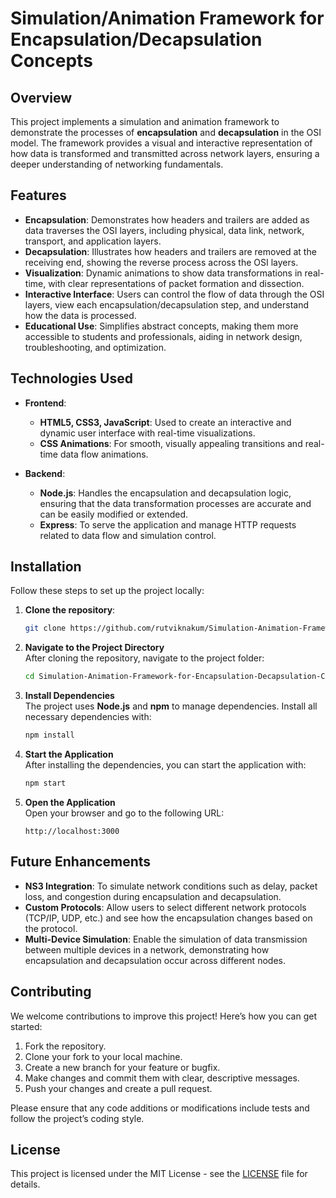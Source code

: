 

# **Simulation/Animation Framework for Encapsulation/Decapsulation Concepts**

## **Overview**  
This project implements a simulation and animation framework to demonstrate the processes of **encapsulation** and **decapsulation** in the OSI model. The framework provides a visual and interactive representation of how data is transformed and transmitted across network layers, ensuring a deeper understanding of networking fundamentals.  

## **Features**  
- **Encapsulation**: Demonstrates how headers and trailers are added as data traverses the OSI layers, including physical, data link, network, transport, and application layers.
- **Decapsulation**: Illustrates how headers and trailers are removed at the receiving end, showing the reverse process across the OSI layers.
- **Visualization**: Dynamic animations to show data transformations in real-time, with clear representations of packet formation and dissection.
- **Interactive Interface**: Users can control the flow of data through the OSI layers, view each encapsulation/decapsulation step, and understand how the data is processed.
- **Educational Use**: Simplifies abstract concepts, making them more accessible to students and professionals, aiding in network design, troubleshooting, and optimization.

## **Technologies Used**  
- **Frontend**:  
  - **HTML5, CSS3, JavaScript**: Used to create an interactive and dynamic user interface with real-time visualizations.
  - **CSS Animations**: For smooth, visually appealing transitions and real-time data flow animations.

- **Backend**:  
  - **Node.js**: Handles the encapsulation and decapsulation logic, ensuring that the data transformation processes are accurate and can be easily modified or extended.
  - **Express**: To serve the application and manage HTTP requests related to data flow and simulation control.
  

## **Installation**  
Follow these steps to set up the project locally:

1. **Clone the repository**:  
   ```bash
   git clone https://github.com/rutviknakum/Simulation-Animation-Framework-for-Encapsulation-Decapsulation-Concepts.git
   ```

2. **Navigate to the Project Directory**  
   After cloning the repository, navigate to the project folder:
   ```bash
   cd Simulation-Animation-Framework-for-Encapsulation-Decapsulation-Concepts
   ```

3. **Install Dependencies**  
   The project uses **Node.js** and **npm** to manage dependencies. Install all necessary dependencies with:
   ```bash
   npm install
   ```

4. **Start the Application**  
   After installing the dependencies, you can start the application with:
   ```bash
   npm start
   ```

5. **Open the Application**  
   Open your browser and go to the following URL:
   ```text
   http://localhost:3000
   ```



## **Future Enhancements**  
- **NS3 Integration**: To simulate network conditions such as delay, packet loss, and congestion during encapsulation and decapsulation.
- **Custom Protocols**: Allow users to select different network protocols (TCP/IP, UDP, etc.) and see how the encapsulation changes based on the protocol.
- **Multi-Device Simulation**: Enable the simulation of data transmission between multiple devices in a network, demonstrating how encapsulation and decapsulation occur across different nodes.

## **Contributing**  
We welcome contributions to improve this project! Here’s how you can get started:

1. Fork the repository.
2. Clone your fork to your local machine.
3. Create a new branch for your feature or bugfix.
4. Make changes and commit them with clear, descriptive messages.
5. Push your changes and create a pull request.

Please ensure that any code additions or modifications include tests and follow the project’s coding style.

## **License**  
This project is licensed under the MIT License - see the [LICENSE](LICENSE) file for details.

